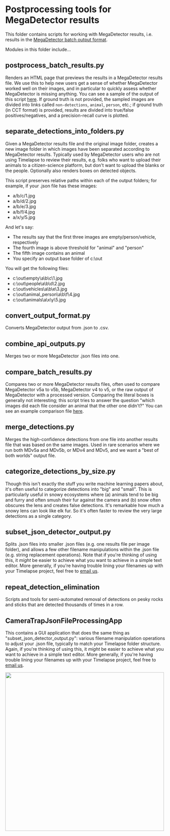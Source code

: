 # Postprocessing tools for MegaDetector results

This folder contains scripts for working with MegaDetector results, i.e. results in the [MegaDetector batch output format](https://github.com/agentmorris/MegaDetector/tree/main/api/batch_processing#megadetector-batch-output-format).

Modules in this folder include...

## postprocess_batch_results.py

Renders an HTML page that previews the results in a MegaDetector results file. We use this to help new users get a sense of whether MegaDetector worked well on their images, and in particular to quickly assess whether MegaDetector is missing anything.  You can see a sample of the output of this script [here](https://lila.science/public/snapshot_safari_public/snapshot-safari-kar-2022-00-00-v5a.0.0_0.200/).  If ground truth is not provided, the sampled images are divided into links called `non-detections`, `animal`, `person`, etc.; if ground truth (in CCT format) is provided, results are divided into true/false positives/negatives, and a precision-recall curve is plotted. 


## separate_detections_into_folders.py

Given a MegaDetector results file and the original image folder, creates a new image folder in which images have been separated according to MegaDetector results.  Typically used by MegaDetector users who are not using Timelapse to review their results, e.g. folks who want to upload their animals to a citizen-science platform, but don't want to upload the blanks or the people.  Optionally also renders boxes on detected objects.

This script preserves relative paths within each of the output folders; for example, if your .json file has these images:

* a/b/c/1.jpg
* a/b/d/2.jpg
* a/b/e/3.jpg
* a/b/f/4.jpg
* a/x/y/5.jpg

And let's say:

* The results say that the first three images are empty/person/vehicle, respectively
* The fourth image is above threshold for "animal" and "person"
* The fifth image contains an animal
* You specify an output base folder of c:\out

You will get the following files:

* c:\out\empty\a\b\c\1.jpg
* c:\out\people\a\b\d\2.jpg
* c:\out\vehicles\a\b\e\3.jpg
* c:\out\animal_person\a\b\f\4.jpg
* c:\out\animals\a\x\y\5.jpg


## convert_output_format.py

Converts MegaDetector output from .json to .csv.


## combine_api_outputs.py

Merges two or more MegaDetector .json files into one.


## compare_batch_results.py

Compares two or more MegaDetector results files, often used to compare MegaDetector v5a to v5b, MegaDetector v4 to v5, or the raw output of MegaDetector with a processed version.  Comparing the literal boxes is generally not interesting; this script tries to answer the question "which images did each file consider an animal that the other one didn't?"  You can see an example comparison file [here](https://lila.science/public/ena24/ena24-comparison-2022-06-08/).


## merge_detections.py

Merges the high-confidence detections from one file into another results file that was based on the same images.  Used in rare scenarios where we run both MDv5a and MDv5b, or MDv4 and MDv5, and we want a "best of both worlds" output file.


## categorize_detections_by_size.py

Though this isn't exactly the stuff you write machine learning papers about, it's often useful to categorize detections into "big" and "small".  This is particularly useful in snowy ecosystems where (a) animals tend to be big and furry and often smush their fur against the camera and (b) snow often obscures the lens and creates false detections.  It's remarkable how much a snowy lens can look like elk fur.  So it's often faster to review the very large detections as a single category.


## subset_json_detector_output.py

Splits .json files into smaller .json files (e.g. one results file per image folder), and allows a few other filename manipulations within the .json file (e.g. string replacement operations).  Note that if you're thinking of using this, it *might* be easier to achieve what you want to achieve in a simple text editor.  More generally, if you're having trouble lining your filenames up with your Timelapse project, feel free to [email us](mailto:cameratraps@lila.science).


## repeat_detection_elimination

Scripts and tools for semi-automated removal of detections on pesky rocks and sticks that are detected thousands of times in a row.


## CameraTrapJsonFileProcessingApp

This contains a GUI application that does the same thing as "subset_json_detector_output.py": various filename manipulation operations to adjust your .json file, typically to match your Timelapse folder structure.  Again, if you're thinking of using this, it *might* be easier to achieve what you want to achieve in a simple text editor.  More generally, if you're having trouble lining your filenames up with your Timelapse project, feel free to [email us](mailto:cameratraps@lila.science).

<img src="images/CameraTrapJsonManagerApp.jpg" width="500">
